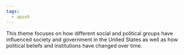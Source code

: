```yaml
---
tags:
  - apush
---
```

This theme focuses on how different social and political groups have influenced society and government in the United States as well as how political beliefs and institutions have changed over time.